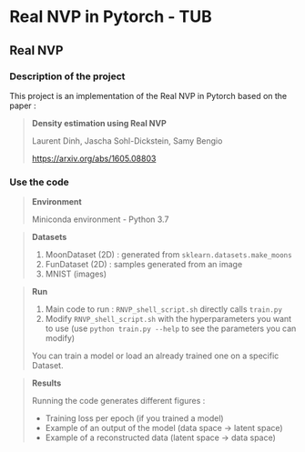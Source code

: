 # Real NVP in Pytorch - TUB

## Real NVP

### Description of the project

This project is an implementation of the Real NVP in Pytorch based on the paper :

> **Density estimation using Real NVP**
>
> Laurent Dinh, Jascha Sohl-Dickstein, Samy Bengio
> 
> https://arxiv.org/abs/1605.08803

### Use the code

> **Environment**
> 
> Miniconda environment - Python 3.7

> **Datasets**
> 
> 1. MoonDataset (2D) : generated from `sklearn.datasets.make_moons`
> 2. FunDataset (2D) : samples generated from an image
> 3. MNIST (images)

> **Run**
> 
> 1. Main code to run : `RNVP_shell_script.sh` directly calls `train.py`
> 2. Modify `RNVP_shell_script.sh` with the hyperparameters you want to use 
> (use `python train.py --help` to see the parameters you can modify)
>
> You can train a model or load an already trained one on a specific Dataset.


> **Results**
>
> Running the code generates different figures : 
> - Training loss per epoch (if you trained a model)
> - Example of an output of the model (data space -> latent space)
> - Example of a reconstructed data (latent space -> data space)
